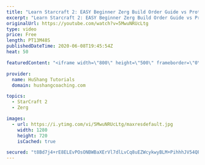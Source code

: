 ```yaml
---
title: "Learn Starcraft 2: EASY Beginner Zerg Build Order Guide vs Protoss [2020]"
excerpt: "Learn Starcraft 2: EASY Beginner Zerg Build Order Guide vs Protoss [2020]  In this Starcraft 2 zerg build order guide we will take a look at a very safe and standard way to open in the zerg vs protoss matchup. We will be using a roach composition that is easy to make and tends to be more forgiving if"
originalUrl: https://youtube.com/watch?v=5MwuNRUcLtg
type: video
price: Free
length: PT13M48S
publishedDateTime: 2020-06-08T19:45:54Z
heat: 50

featuredContent: "<iframe width=\"800\" height=\"500\" frameborder=\"0\" src=\"https://www.youtube.com/embed/5MwuNRUcLtg\" allow=\"accelerometer; autoplay; encrypted-media; gyroscope; picture-in-picture\" allowfullscreen></iframe>"

provider:
  name: HuShang Tutorials
  domain: hushangcoaching.com

topics:
  - StarCraft 2
  - Zerg

images:
  - url: https://i.ytimg.com/vi/5MwuNRUcLtg/maxresdefault.jpg
    width: 1280
    height: 720
    isCached: true

secured: "t8Bd7j4+rE8ELEvPOsONBWBaXErVl7dlLvCq8uEZWcykwyBLM+PihhhJV54QPtROmCK8jB8Uz7bqjXJrVzhGyP+g2HT022cpazBlSjQJBxs4fkVAm2y5/pXbdtQnPKWc1sdRCRYuocabKvgUliYiSiHldTwiwNiejHZ0YFCLI1ZCELQ+WqlQCnQisKnqgZmtcbALloGro6jCo45MwQywvoKKmpVl/M6wIOe97zjZyN1tmBoBWkbHEB8+/UL9sTDtAyE+8PgXP6b+GdyHXNJLpqUxLrbVoYJjE1/bNv73QdNxzih4NLmbCV+rpsB2llro2AF4EtZxo4LYe+B8fY3Bs9lygS5hATVyQp98BtP6IuKfEya7hOrGEJQ+++bPS0QssuWA3pIluijgS+411HRYmBUy2fFXqq5CrR708np03Wc=;x33ontRFKKJaFMXqBgkk/w=="
---
```


